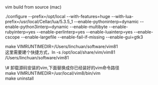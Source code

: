 vim build from source (mac)

./configure --prefix=/opt/local --with-features=huge --with-lua-prefix=/usr/local/Cellar/lua/5.3.5_1 --enable-pythoninterp=dynamic --enable-python3interp=dynamic --enable-multibyte --enable-rubyinterp=yes --enable-perlinterp=yes --enable-luainterp=yes --enable-cscope --enable-largefile --enable-fail-if-missing --enable-gui=gtk3


make VIMRUNTIMEDIR=/Users/linchuan/software/vim81    
这里需要建个快捷方式，ln -s /opt/local/share/vim/vim81 /Users/linchuan/software/vim81  

\\# 卸载源码安装的vim,下面替换成你已经装好的vim命令路径  
make VIMRUNTIMEDIR=/usr/local/vim8/bin/vim  
make uninstall
